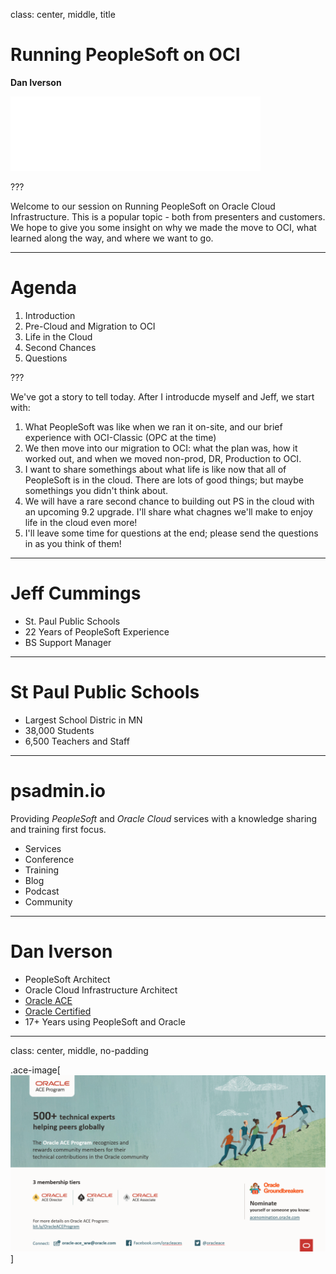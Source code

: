 class: center, middle, title

# Running PeopleSoft on OCI

**Dan Iverson**

![:img psadmin.io, 30%](images/psadmin_io_white.png)

???

Welcome to our session on Running PeopleSoft on Oracle Cloud Infrastructure. This is a popular topic - both from presenters and customers. We hope to give you some insight on why we made the move to OCI, what learned along the way, and where we want to go.

---

# Agenda

1. Introduction
1. Pre-Cloud and Migration to OCI
1. Life in the Cloud
1. Second Chances
1. Questions

???

We've got a story to tell today. After I introducde myself and Jeff, we start with:
1. What PeopleSoft was like when we ran it on-site, and our brief experience with OCI-Classic (OPC at the time)
1. We then move into our migration to OCI: what the plan was, how it worked out, and when we moved non-prod, DR, Production to OCI.
1. I want to share somethings about what life is like now that all of PeopleSoft is in the cloud. There are lots of good things; but maybe somethings you didn't think about.
1. We will have a rare second chance to building out PS in the cloud with an upcoming 9.2 upgrade. I'll share what chagnes we'll make to enjoy life in the cloud even more!
1. I'll leave some time for questions at the end; please send the questions in as you think of them!

---

# Jeff Cummings

* St. Paul Public Schools
* 22 Years of PeopleSoft Experience
* BS Support Manager

---

# St Paul Public Schools

* Largest School Distric in MN
* 38,000 Students
* 6,500 Teachers and Staff


---

# psadmin.io

Providing *PeopleSoft* and *Oracle Cloud* services with a knowledge sharing and training first focus.

* Services
* Conference
* Training
* Blog
* Podcast
* Community

---

# Dan Iverson

* PeopleSoft Architect
* Oracle Cloud Infrastructure Architect
* [Oracle ACE](https://psadmin.io/ace-dan)
* [Oracle Certified](https://www.youracclaim.com/users/dan-iverson/badges)
* 17+ Years using PeopleSoft and Oracle

---

class: center, middle, no-padding

.ace-image[![ACE Program](images/ace.png)]